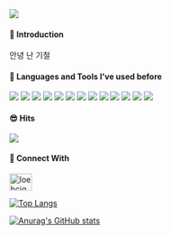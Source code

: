<img src="https://capsule-render.vercel.app/api?type=transparent&color=auto&height=200&section=header&text=GiCheol%20Nam&fontSize=90&fontColor=FFFFFF&animation=fadeIn"/>
<div>

#### :open_hands: Introduction
안녕 난 기철

</div>

<div>

#### :seedling: Languages and Tools I've used before
<img src="https://img.shields.io/badge/C-A8B9CC?style=flat&logo=C&logoColor=white"/>
<img src="https://img.shields.io/badge/C++-00599C?style=flat&logo=C++&logoColor=white"/>
<img src="https://img.shields.io/badge/C Sharp-239120?style=flat&logo=C Sharp&logoColor=white"/>
<img src="https://img.shields.io/badge/Python-3776AB?style=flat&logo=Python&logoColor=white"/>
<img src="https://img.shields.io/badge/Java-FFFFFF?style=flat&logo=OpenJDK&logoColor=black"/>
<img src="https://img.shields.io/badge/HTML5-E34F26?style=flat&logo=HTML5&logoColor=black"/>
<img src="https://img.shields.io/badge/CSS3-1572B6?style=flat&logo=CSS3&logoColor=black"/>
<img src="https://img.shields.io/badge/JavaScript-F7DF1E?style=flat&logo=JavaScript&logoColor=white"/>
<img src="https://img.shields.io/badge/MySQL-4479A1?style=flat&logo=MySQL&logoColor=white"/>
<img src="https://img.shields.io/badge/Unity-FFFFFF?style=flat&logo=Unity&logoColor=black"/>
<img src="https://img.shields.io/badge/Raspberry Pi-A22846?style=flat&logo=Raspberry Pi&logoColor=black"/>
<img src="https://img.shields.io/badge/Flask-000000?style=flat&logo=Flask&logoColor=white"/>
<img src="https://img.shields.io/badge/Spyder IDE-FF0000?style=flat&logo=Spyder IDE&logoColor=white"/>
</div>

<div>

#### :sunglasses: Hits
<a href="https://hits.seeyoufarm.com"><img src="https://hits.seeyoufarm.com/api/count/incr/badge.svg?url=https%3A%2F%2Fgithub.com%2FGiCheols%2Fhit-counter&count_bg=%2379C83D&title_bg=%23555555&icon=git.svg&icon_color=%23E7E7E7&title=hits&edge_flat=false"/></a>

</div>

<div>

#### :pushpin: Connect With
<a href="https://instagram.com/loehcigman" target="blank"><img align="center" src="https://raw.githubusercontent.com/rahuldkjain/github-profile-readme-generator/master/src/images/icons/Social/instagram.svg" alt="loehcigman" height="30" width="40"/></a>

</div>

[![Top Langs](https://github-readme-stats.vercel.app/api/top-langs/?username=GiCheols&exclude_repo=Unity-2D-Roguelike&layout=compact)](https://github.com/GiCheols/github-readme-stats)

[![Anurag's GitHub stats](https://github-readme-stats.vercel.app/api?username=GiCheols&show_icons=true&theme=highcontrast)](https://github.com/anuraghazra/github-readme-stats)
